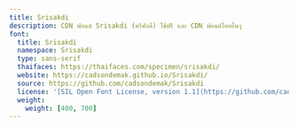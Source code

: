 ```yaml
---
title: Srisakdi
description: CDN ฟอนต์ Srisakdi (ศรีศักดิ์) ใช้ฟรี และ CDN ฟอนต์ไทยอื่นๆ
font:
  title: Srisakdi
  namespace: Srisakdi
  type: sans-serif
  thaifaces: https://thaifaces.com/specimen/srisakdi/
  website: https://cadsondemak.github.io/Srisakdi/
  source: https://github.com/cadsondemak/Srisakdi
  license: '[SIL Open Font License, version 1.1](https://github.com/cadsondemak/Srisakdi/blob/master/OFL.txt)'
  weight:
    weight: [400, 700]
---
```


<div></div>
